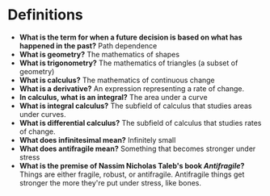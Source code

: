 # Definitions

- **What is the term for when a future decision is based on what has happened in the past?** Path dependence
- **What is geometry?** The mathematics of shapes
- **What is trigonometry?** The mathematics of triangles (a subset of geometry)
- **What is calculus?** The mathematics of continuous change
- **What is a derivative?** An expression representing a rate of change.
- **In calculus, what is an integral?** The area under a curve
- **What is integral calculus?** The subfield of calculus that studies areas under curves.
- **What is differential calculus?** The subfield of calculus that studies rates of change.
- **What does infinitesimal mean?** Infinitely small
- **What does antifragile mean?** Something that becomes stronger under stress
- **What is the premise of Nassim Nicholas Taleb's book *Antifragile*?** Things are either fragile, robust, or antifragile. Antifragile things get stronger the more they're put under stress, like bones.
